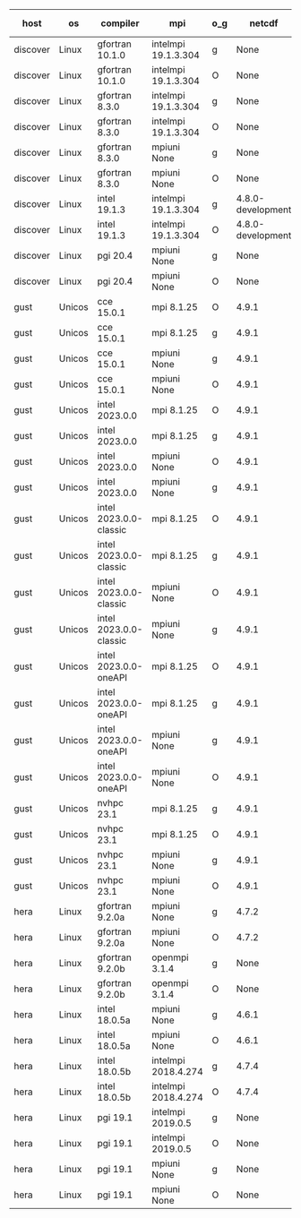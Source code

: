 

| host     | os       | compiler                              | mpi                      | o_g        | netcdf        | build       | u_pass          | u_fail          | s_pass            | s_fail            | e_pass             | e_fail             | nuopc_pass       | nuopc_fail       | artifacts link          |
|----------|----------|---------------------------------------|--------------------------|------------|---------------|-------------|-----------------|-----------------|-------------------|-------------------|--------------------|--------------------|------------------|------------------|-------------------------|
| discover | Linux | gfortran 10.1.0 | intelmpi 19.1.3.304  | g | None  | PASS | 13909 | 15 | 49 | 0 | 81 | 0 | 52 | 0 | <a href="https://github.com/esmf-org/esmf-test-artifacts/tree/153599bf0a53e9a4bd5b64c0e80f62d6bfab78d5/feature_hconfig/gfortran/10.1.0/g/intelmpi/19.1.3.304" target="_blank">153599b</a> | 
| discover | Linux | gfortran 10.1.0 | intelmpi 19.1.3.304  | O | None  | PASS | 13909 | 15 | 49 | 0 | 81 | 0 | 52 | 0 | <a href="https://github.com/esmf-org/esmf-test-artifacts/tree/c0d42fd6e0a4e7f2f1acb3394c1e3f48e6e6a28e/feature_hconfig/gfortran/10.1.0/O/intelmpi/19.1.3.304" target="_blank">c0d42fd</a> | 
| discover | Linux | gfortran 8.3.0 | intelmpi 19.1.3.304  | g | None  | PASS | 13909 | 15 | 49 | 0 | 81 | 0 | 52 | 0 | <a href="https://github.com/esmf-org/esmf-test-artifacts/tree/d9e2c5b29259280c03f3f5945f39a845269c70c2/feature_hconfig/gfortran/8.3.0/g/intelmpi/19.1.3.304" target="_blank">d9e2c5b</a> | 
| discover | Linux | gfortran 8.3.0 | intelmpi 19.1.3.304  | O | None  | PASS | 13909 | 15 | 49 | 0 | 81 | 0 | 52 | 0 | <a href="https://github.com/esmf-org/esmf-test-artifacts/tree/fab3f940841c7340f2e821a6c0a4811bb4fc2212/feature_hconfig/gfortran/8.3.0/O/intelmpi/19.1.3.304" target="_blank">fab3f94</a> | 
| discover | Linux | gfortran 8.3.0 | mpiuni None  | g | None  | PASS | 12344 | 0 | 8 | 0 | 44 | 0 | None | None | <a href="https://github.com/esmf-org/esmf-test-artifacts/tree/e8acd74d6237844f3189e8c1d3be8629c1f68b65/feature_hconfig/gfortran/8.3.0/g/mpiuni/None" target="_blank">e8acd74</a> | 
| discover | Linux | gfortran 8.3.0 | mpiuni None  | O | None  | PASS | 12344 | 0 | 8 | 0 | 44 | 0 | None | None | <a href="https://github.com/esmf-org/esmf-test-artifacts/tree/e042ee01558fe4c0c8ebb7dcd31f5dc9c4a1140c/feature_hconfig/gfortran/8.3.0/O/mpiuni/None" target="_blank">e042ee0</a> | 
| discover | Linux | intel 19.1.3 | intelmpi 19.1.3.304  | g | 4.8.0-development  | PASS | 13924 | 0 | 49 | 0 | 81 | 0 | 52 | 0 | <a href="https://github.com/esmf-org/esmf-test-artifacts/tree/e42be762bdf84718ae6b6ed289e473c2d5f96c1a/feature_hconfig/intel/19.1.3/g/intelmpi/19.1.3.304" target="_blank">e42be76</a> | 
| discover | Linux | intel 19.1.3 | intelmpi 19.1.3.304  | O | 4.8.0-development  | PASS | 13924 | 0 | 49 | 0 | 81 | 0 | 52 | 0 | <a href="https://github.com/esmf-org/esmf-test-artifacts/tree/c98b8184091ceeef6501d2d5f5a356661f19bcf8/feature_hconfig/intel/19.1.3/O/intelmpi/19.1.3.304" target="_blank">c98b818</a> | 
| discover | Linux | pgi 20.4 | mpiuni None  | g | None  | PASS | 11719 | 625 | 4 | 4 | 41 | 3 | None | None | <a href="https://github.com/esmf-org/esmf-test-artifacts/tree/5b3ca9406a880e481b523e2ff8c98d1030a6feff/feature_hconfig/pgi/20.4/g/mpiuni/None" target="_blank">5b3ca94</a> | 
| discover | Linux | pgi 20.4 | mpiuni None  | O | None  | PASS | 11719 | 625 | 6 | 2 | 41 | 3 | None | None | <a href="https://github.com/esmf-org/esmf-test-artifacts/tree/f5e3bccf243d8d43c70b49932200a4b317f1fded/feature_hconfig/pgi/20.4/O/mpiuni/None" target="_blank">f5e3bcc</a> | 
| gust | Unicos | cce 15.0.1 | mpi 8.1.25  | O | 4.9.1  | PASS | 13845 | 79 | 49 | 0 | 81 | 0 | 51 | 1 | <a href="https://github.com/esmf-org/esmf-test-artifacts/tree/e7d860f813c915b6eb0afecf189e7d50bb633008/feature_hconfig/cce/15.0.1/O/mpi/8.1.25" target="_blank">e7d860f</a> | 
| gust | Unicos | cce 15.0.1 | mpi 8.1.25  | g | 4.9.1  | PASS | 13848 | 76 | 49 | 0 | 81 | 0 | 51 | 1 | <a href="https://github.com/esmf-org/esmf-test-artifacts/tree/ae6a46d0d1c0c8979bbe29d5a2319f31fd733fad/feature_hconfig/cce/15.0.1/g/mpi/8.1.25" target="_blank">ae6a46d</a> | 
| gust | Unicos | cce 15.0.1 | mpiuni None  | g | 4.9.1  | PASS | 12260 | 84 | 8 | 0 | 44 | 0 | None | None | <a href="https://github.com/esmf-org/esmf-test-artifacts/tree/a8cfdb2e991edb991e76e421314f239b36502cf3/feature_hconfig/cce/15.0.1/g/mpiuni/None" target="_blank">a8cfdb2</a> | 
| gust | Unicos | cce 15.0.1 | mpiuni None  | O | 4.9.1  | PASS | 12259 | 85 | None | None | None | None | None | None | <a href="https://github.com/esmf-org/esmf-test-artifacts/tree/1d3371dc0ab2ffd77b2883658d9414e21247c712/feature_hconfig/cce/15.0.1/O/mpiuni/None" target="_blank">1d3371d</a> | 
| gust | Unicos | intel 2023.0.0 | mpi 8.1.25  | O | 4.9.1  | PASS | 13924 | 0 | 49 | 0 | 81 | 0 | 52 | 0 | <a href="https://github.com/esmf-org/esmf-test-artifacts/tree/5cda0a6ecae0adeb6f5ad71581e3cd0f1a1c966c/feature_hconfig/intel/2023.0.0/O/mpi/8.1.25" target="_blank">5cda0a6</a> | 
| gust | Unicos | intel 2023.0.0 | mpi 8.1.25  | g | 4.9.1  | PASS | 13924 | 0 | 49 | 0 | 81 | 0 | 52 | 0 | <a href="https://github.com/esmf-org/esmf-test-artifacts/tree/aabba6468050cea8663bc6cb774997e759935dc8/feature_hconfig/intel/2023.0.0/g/mpi/8.1.25" target="_blank">aabba64</a> | 
| gust | Unicos | intel 2023.0.0 | mpiuni None  | O | 4.9.1  | PASS | 12344 | 0 | 8 | 0 | 44 | 0 | None | None | <a href="https://github.com/esmf-org/esmf-test-artifacts/tree/646ca7bc50256b8f9958e89f935e7bf4c2502663/feature_hconfig/intel/2023.0.0/O/mpiuni/None" target="_blank">646ca7b</a> | 
| gust | Unicos | intel 2023.0.0 | mpiuni None  | g | 4.9.1  | PASS | 12344 | 0 | 8 | 0 | 44 | 0 | None | None | <a href="https://github.com/esmf-org/esmf-test-artifacts/tree/1e87cad38aaa68fc65883acfea8fa240be95eb38/feature_hconfig/intel/2023.0.0/g/mpiuni/None" target="_blank">1e87cad</a> | 
| gust | Unicos | intel 2023.0.0-classic | mpi 8.1.25  | O | 4.9.1  | PASS | 13924 | 0 | 49 | 0 | 81 | 0 | 52 | 0 | <a href="https://github.com/esmf-org/esmf-test-artifacts/tree/bd64a61649aff0ca6b4a397f33f24b4ae4f7be4e/feature_hconfig/intel/2023.0.0-classic/O/mpi/8.1.25" target="_blank">bd64a61</a> | 
| gust | Unicos | intel 2023.0.0-classic | mpi 8.1.25  | g | 4.9.1  | PASS | 13924 | 0 | 49 | 0 | 81 | 0 | 52 | 0 | <a href="https://github.com/esmf-org/esmf-test-artifacts/tree/130d9f40b7a5f28355cbcc8586fac733aab166a7/feature_hconfig/intel/2023.0.0-classic/g/mpi/8.1.25" target="_blank">130d9f4</a> | 
| gust | Unicos | intel 2023.0.0-classic | mpiuni None  | O | 4.9.1  | PASS | 12344 | 0 | 8 | 0 | 44 | 0 | None | None | <a href="https://github.com/esmf-org/esmf-test-artifacts/tree/02f6cb7567075fe8f9f1e9bbaa27eb35d6e2cec8/feature_hconfig/intel/2023.0.0-classic/O/mpiuni/None" target="_blank">02f6cb7</a> | 
| gust | Unicos | intel 2023.0.0-classic | mpiuni None  | g | 4.9.1  | PASS | 12344 | 0 | 8 | 0 | 44 | 0 | None | None | <a href="https://github.com/esmf-org/esmf-test-artifacts/tree/0f0b37789d8a31c6d9e68cdc7e4d1600e722c9e6/feature_hconfig/intel/2023.0.0-classic/g/mpiuni/None" target="_blank">0f0b377</a> | 
| gust | Unicos | intel 2023.0.0-oneAPI | mpi 8.1.25  | O | 4.9.1  | PASS | 13924 | 0 | 48 | 1 | 81 | 0 | 40 | 12 | <a href="https://github.com/esmf-org/esmf-test-artifacts/tree/791e1c2209934098405d651539842c02ca011293/feature_hconfig/intel/2023.0.0-oneAPI/O/mpi/8.1.25" target="_blank">791e1c2</a> | 
| gust | Unicos | intel 2023.0.0-oneAPI | mpi 8.1.25  | g | 4.9.1  | PASS | 13924 | 0 | 49 | 0 | 81 | 0 | 50 | 2 | <a href="https://github.com/esmf-org/esmf-test-artifacts/tree/cc003f54e56aaa0ec31ff516f9c26538fea1968c/feature_hconfig/intel/2023.0.0-oneAPI/g/mpi/8.1.25" target="_blank">cc003f5</a> | 
| gust | Unicos | intel 2023.0.0-oneAPI | mpiuni None  | g | 4.9.1  | PASS | 12344 | 0 | 8 | 0 | 44 | 0 | None | None | <a href="https://github.com/esmf-org/esmf-test-artifacts/tree/37fa1996ee770682214b9af2fb8e45b232759cc8/feature_hconfig/intel/2023.0.0-oneAPI/g/mpiuni/None" target="_blank">37fa199</a> | 
| gust | Unicos | intel 2023.0.0-oneAPI | mpiuni None  | O | 4.9.1  | PASS | 12344 | 0 | 8 | 0 | 44 | 0 | None | None | <a href="https://github.com/esmf-org/esmf-test-artifacts/tree/beb7a53d7c01904548d8682f7314fd0a05b52097/feature_hconfig/intel/2023.0.0-oneAPI/O/mpiuni/None" target="_blank">beb7a53</a> | 
| gust | Unicos | nvhpc 23.1 | mpi 8.1.25  | g | 4.9.1  | PASS | 13029 | 895 | 35 | 14 | 67 | 14 | 10 | 42 | <a href="https://github.com/esmf-org/esmf-test-artifacts/tree/2e3c005bb4bbe6aa2b95118eefee9313d4e700f6/feature_hconfig/nvhpc/23.1/g/mpi/8.1.25" target="_blank">2e3c005</a> | 
| gust | Unicos | nvhpc 23.1 | mpi 8.1.25  | O | 4.9.1  | PASS | 13921 | 3 | 49 | 0 | 81 | 0 | 45 | 7 | <a href="https://github.com/esmf-org/esmf-test-artifacts/tree/ffd45bd0212b5657ad3853b61c0c02c52dbfc69d/feature_hconfig/nvhpc/23.1/O/mpi/8.1.25" target="_blank">ffd45bd</a> | 
| gust | Unicos | nvhpc 23.1 | mpiuni None  | g | 4.9.1  | PASS | 11707 | 637 | 4 | 4 | 41 | 3 | None | None | <a href="https://github.com/esmf-org/esmf-test-artifacts/tree/44dec0fd276f9072542b43ff80fb799ac563efdc/feature_hconfig/nvhpc/23.1/g/mpiuni/None" target="_blank">44dec0f</a> | 
| gust | Unicos | nvhpc 23.1 | mpiuni None  | O | 4.9.1  | PASS | 12342 | 2 | 8 | 0 | 44 | 0 | None | None | <a href="https://github.com/esmf-org/esmf-test-artifacts/tree/816f9e7ecd14cf6ad02523b26b0d1d682a57e04e/feature_hconfig/nvhpc/23.1/O/mpiuni/None" target="_blank">816f9e7</a> | 
| hera | Linux | gfortran 9.2.0a | mpiuni None  | g | 4.7.2  | PASS | 12344 | 0 | 8 | 0 | 44 | 0 | None | None | <a href="https://github.com/esmf-org/esmf-test-artifacts/tree/f1cafbb624f857eadcf1edaa6e2d3ea47d926a6e/feature_hconfig/gfortran/9.2.0a/g/mpiuni/None" target="_blank">f1cafbb</a> | 
| hera | Linux | gfortran 9.2.0a | mpiuni None  | O | 4.7.2  | PASS | 12344 | 0 | 8 | 0 | 44 | 0 | None | None | <a href="https://github.com/esmf-org/esmf-test-artifacts/tree/d67e7e1033af60043f52ad021f43877fece932aa/feature_hconfig/gfortran/9.2.0a/O/mpiuni/None" target="_blank">d67e7e1</a> | 
| hera | Linux | gfortran 9.2.0b | openmpi 3.1.4  | g | None  | PASS | 13924 | 0 | 49 | 0 | 81 | 0 | 52 | 0 | <a href="https://github.com/esmf-org/esmf-test-artifacts/tree/0b65735a64dcbefea1ef7daa6cb8ffe3076631f5/feature_hconfig/gfortran/9.2.0b/g/openmpi/3.1.4" target="_blank">0b65735</a> | 
| hera | Linux | gfortran 9.2.0b | openmpi 3.1.4  | O | None  | PASS | 13924 | 0 | 49 | 0 | 81 | 0 | 52 | 0 | <a href="https://github.com/esmf-org/esmf-test-artifacts/tree/58c2f3f9beb47c4f49947fb62a4fb408042d9ec6/feature_hconfig/gfortran/9.2.0b/O/openmpi/3.1.4" target="_blank">58c2f3f</a> | 
| hera | Linux | intel 18.0.5a | mpiuni None  | g | 4.6.1  | PASS | 12344 | 0 | 8 | 0 | 44 | 0 | None | None | <a href="https://github.com/esmf-org/esmf-test-artifacts/tree/5dd7fb28f18a7107fd2a9f7802213459fcde6641/feature_hconfig/intel/18.0.5a/g/mpiuni/None" target="_blank">5dd7fb2</a> | 
| hera | Linux | intel 18.0.5a | mpiuni None  | O | 4.6.1  | PASS | 12344 | 0 | 8 | 0 | 44 | 0 | None | None | <a href="https://github.com/esmf-org/esmf-test-artifacts/tree/08d3cfab6b989c3c25b75004b2e58f5298900562/feature_hconfig/intel/18.0.5a/O/mpiuni/None" target="_blank">08d3cfa</a> | 
| hera | Linux | intel 18.0.5b | intelmpi 2018.4.274  | g | 4.7.4  | PASS | 13924 | 0 | 49 | 0 | 81 | 0 | 52 | 0 | <a href="https://github.com/esmf-org/esmf-test-artifacts/tree/ace4ac088510bea7d62bfa29d587075860a54bf0/feature_hconfig/intel/18.0.5b/g/intelmpi/2018.4.274" target="_blank">ace4ac0</a> | 
| hera | Linux | intel 18.0.5b | intelmpi 2018.4.274  | O | 4.7.4  | PASS | 13924 | 0 | 49 | 0 | 81 | 0 | 52 | 0 | <a href="https://github.com/esmf-org/esmf-test-artifacts/tree/89618f41178ae047b5d717ed6729bb206d1fbf86/feature_hconfig/intel/18.0.5b/O/intelmpi/2018.4.274" target="_blank">89618f4</a> | 
| hera | Linux | pgi 19.1 | intelmpi 2019.0.5  | g | None  | PASS | 13047 | 877 | None | None | None | None | None | None | <a href="https://github.com/esmf-org/esmf-test-artifacts/tree/6c114efa7c0a1eda202519b4ff0b9a1a00634ce8/feature_hconfig/pgi/19.1/g/intelmpi/2019.0.5" target="_blank">6c114ef</a> | 
| hera | Linux | pgi 19.1 | intelmpi 2019.0.5  | O | None  | PASS | 13095 | 829 | None | None | None | None | None | None | <a href="https://github.com/esmf-org/esmf-test-artifacts/tree/862674428d01f7c1b2aa5ba4527a8f56d80737e3/feature_hconfig/pgi/19.1/O/intelmpi/2019.0.5" target="_blank">8626744</a> | 
| hera | Linux | pgi 19.1 | mpiuni None  | g | None  | PASS | None | None | None | None | None | None | None | None | <a href="https://github.com/esmf-org/esmf-test-artifacts/tree/d7201bb12d2b74848f23774fcf99553c37ed202b/feature_hconfig/pgi/19.1/g/mpiuni/None" target="_blank">d7201bb</a> | 
| hera | Linux | pgi 19.1 | mpiuni None  | O | None  | PASS | 11719 | 625 | 6 | 2 | 41 | 3 | None | None | <a href="https://github.com/esmf-org/esmf-test-artifacts/tree/688da206b96d48e825d0fcfec5c9943165c361f5/feature_hconfig/pgi/19.1/O/mpiuni/None" target="_blank">688da20</a> | 
